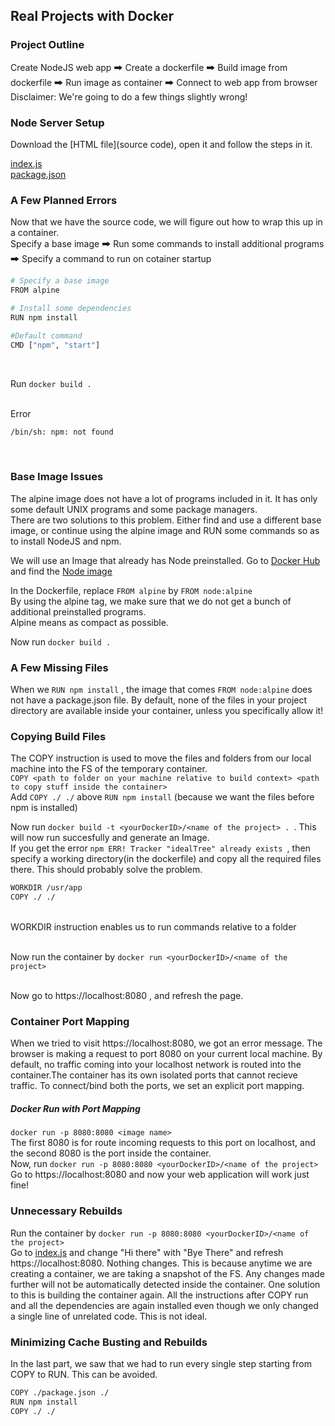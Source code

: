 ## Real Projects with Docker

### Project Outline
Create NodeJS web app 🠲 Create a dockerfile 🠲 Build image from dockerfile 🠲 Run image as container 🠲 Connect to web app from browser<br/>
Disclaimer: We're going to do a few things slightly wrong! <br/>

### Node Server Setup
Download the [HTML file](source code), open it and follow the steps in it. <br/>

[index.js](https://github.com/cry0genic/Docker/blob/main/4.%20Making%20Real%20Projects%20with%20Docker/simpleweb/index.js) <br/>
[package.json](https://github.com/cry0genic/Docker/blob/main/4.%20Making%20Real%20Projects%20with%20Docker/simpleweb/package.json)<br/>


### A Few Planned Errors
Now that we have the source code, we will figure out how to wrap this up in a container.
<br/>
Specify a base image 🠲 Run some commands to install additional programs 🠲 Specify a command to run on cotainer startup
<br/>

```bash
# Specify a base image
FROM alpine

# Install some dependencies 
RUN npm install

#Default command
CMD ["npm", "start"]
```

<br/>

Run ```docker build . ```

<br/>
Error 


```bash
/bin/sh: npm: not found
```
<br/>

### Base Image Issues
The alpine image does not have a lot of programs included in it. It has only some default UNIX programs and some package managers.
<br/>
There are two solutions to this problem. Either find and use a different base image, or continue using the alpine image and  RUN some commands so as to install NodeJS and npm. <br/>

We will use an Image that already has Node preinstalled. Go to [Docker Hub](https://hub.docker.com) and find the [Node image](https://hub.docker.com/_/node) <br/>

In the Dockerfile, replace ```FROM alpine``` by ```FROM node:alpine``` <br/>
By using the alpine tag, we make sure that we do not get a bunch of additional preinstalled programs. <br/>
Alpine means as compact as possible. <br/>

Now run ```docker build .``` <br/>

### A Few Missing Files
When we ```RUN npm install``` , the image that comes ```FROM node:alpine``` does not have a package.json file. By default, none of the files in your project directory are available inside your container, unless you specifically allow it! <br/>

### Copying Build Files
The COPY instruction is used to move the files and folders from our local machine into the FS of the temporary container. <br/>
```COPY <path to folder on your machine relative to build context> <path to copy stuff inside the container>``` <br/>
Add ```COPY ./ ./``` above ```RUN npm install``` (because we want the files before npm is installed) <br/>

Now run ```docker build -t <yourDockerID>/<name of the project> . ```. This will now run succesfully and generate an Image. <br/>
If you get the error ```npm ERR! Tracker "idealTree" already exists ```, then specify a working directory(in the dockerfile) and copy all the required files there. This should probably solve the problem.<br/>
```bash
WORKDIR /usr/app
COPY ./ ./
```
<br/>
WORKDIR instruction enables us to run commands relative to a folder <br/>

<br/>


Now run the container by  ```docker run <yourDockerID>/<name of the project>```   


<br/>
Now go to https://localhost:8080 , and refresh the page.

### Container Port Mapping
When we tried to visit https://localhost:8080, we got an error message. The browser is making a request to port 8080 on your current local machine. By default, no traffic coming into your localhost network is routed into the container.The container has its own isolated ports that cannot recieve traffic. To connect/bind both the ports, we set an explicit port mapping. <br/>

##### Docker Run with Port Mapping
```docker run -p 8080:8080 <image name>``` <br/>
The first 8080 is for route incoming requests to this port on localhost, and the second 8080 is the port inside the container.
<br/>
Now, run ```docker run -p 8080:8080 <yourDockerID>/<name of the project>``` <br/>
Go to https://localhost:8080 and now your web application will work just fine! 

### Unnecessary Rebuilds
Run the container by ```docker run -p 8080:8080 <yourDockerID>/<name of the project>``` <br/>
Go to [index.js](https://github.com/cry0genic/Docker/blob/main/4.%20Making%20Real%20Projects%20with%20Docker/simpleweb/index.js) and change "Hi there" with "Bye There" and refresh https://localhost:8080. Nothing changes. This is because anytime we are creating a container, we are taking a snapshot of the FS. Any changes made further will not be automatically detected inside the container. One solution to this is building the container again. All the instructions after COPY run and all the dependencies are again installed even though we only changed a single line of unrelated code. This is not ideal.

### Minimizing Cache Busting and Rebuilds
In the last part, we saw that we had to run every single step starting from COPY to RUN. This can be avoided. <br/>
```bash
COPY ./package.json ./
RUN npm install
COPY ./ ./
```

